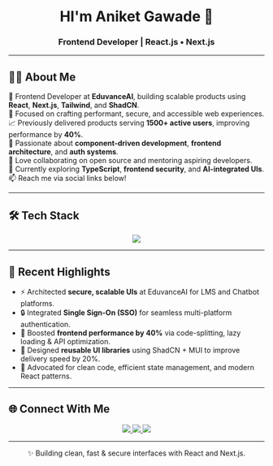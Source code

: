 <!-- 🌐 Aniket Gawade | Frontend Developer -->

<h1 align="center">HI'm Aniket Gawade 👋</h1>
<h3 align="center">Frontend Developer | React.js • Next.js </h3>

---

## 👨‍💻 About Me

💼 Frontend Developer at **EduvanceAI**, building scalable products using **React**, **Next.js**, **Tailwind**, and **ShadCN**.  
🚀 Focused on crafting performant, secure, and accessible web experiences.  
📈 Previously delivered products serving **1500+ active users**, improving performance by **40%**.  
🧩 Passionate about **component-driven development**, **frontend architecture**, and **auth systems**.  
🤝 Love collaborating on open source and mentoring aspiring developers.  
🎯 Currently exploring **TypeScript**, **frontend security**, and **AI-integrated UIs**.  
📫 Reach me via social links below!  

---

## 🛠️ Tech Stack

<p align="center">
  <img src="https://skillicons.dev/icons?i=react,nextjs,js,ts,tailwind,materialui,redux,git,github,vercel,aws&perline=6" />
</p>

---

## 🧠 Recent Highlights

- ⚡ Architected **secure, scalable UIs** at EduvanceAI for LMS and Chatbot platforms.  
- 🔒 Integrated **Single Sign-On (SSO)** for seamless multi-platform authentication.  
- 🚀 Boosted **frontend performance by 40%** via code-splitting, lazy loading & API optimization.  
- 🧩 Designed **reusable UI libraries** using ShadCN + MUI to improve delivery speed by 20%.  
- 🧠 Advocated for clean code, efficient state management, and modern React patterns.  

---

## 🌐 Connect With Me

<p align="center">
  <a href="https://linkedin.com/in/https://www.linkedin.com/in/aniketgawade117/">
    <img src="https://img.shields.io/badge/LinkedIn-0A66C2?style=for-the-badge&logo=linkedin&logoColor=white" />
  </a>
  <a href="mailto:aniketgawade1112@gmail.com">
    <img src="https://img.shields.io/badge/Email-D14836?style=for-the-badge&logo=gmail&logoColor=white" />
  </a>
  <a href="https://github.com/aniketgawade1112">
    <img src="https://img.shields.io/badge/GitHub-181717?style=for-the-badge&logo=github&logoColor=white" />
  </a>
</p>

---

<p align="center">✨ Building clean, fast & secure interfaces with React and Next.js.</p>
